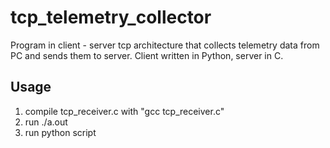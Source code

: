 # tcp_telemetry_collector
Program in client - server tcp architecture that collects telemetry data from PC and sends them to server.
Client written in Python, server in C.


## Usage
1. compile tcp_receiver.c  with "gcc tcp_receiver.c"
2. run ./a.out 
3. run python script
